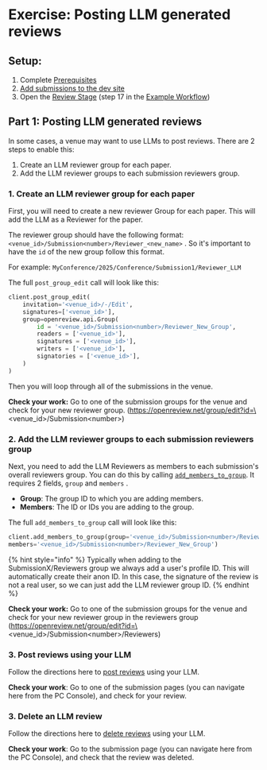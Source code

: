 # Exercise: Posting LLM generated reviews

## Setup:

1. Complete [Prerequisites](prerequisites.md)
2. [Add submissions to the dev site](../../how-to-guides/workflow/how-to-post-a-test-submission.md)
3. Open the [Review Stage](../../reference/stages/review-stage.md) (step 17 in the [Example Workflow](../conferences.md))

## Part 1: Posting LLM generated reviews

In some cases, a venue may want to use LLMs to post reviews. There are 2 steps to enable this:

1. Create an LLM reviewer group for each paper.
2. Add the LLM reviewer groups to each submission reviewers group.

### 1. Create an LLM reviewer group for each paper

First, you will need to create a new reviewer Group for each paper. This will add the LLM as a Reviewer for the paper.

The reviewer group should have the following format:`<venue_id>/Submission<number>/Reviewer_<new_name>` . So it's important to have the `id` of the new group follow this format.&#x20;

For example: `MyConference/2025/Conference/Submission1/Reviewer_LLM`

The full `post_group_edit` call will look like this:

```python
client.post_group_edit(
    invitation='<venue_id>/-/Edit',
    signatures=['<venue_id>'],
    group=openreview.api.Group(
        id = '<venue_id>/Submission<number>/Reviewer_New_Group',
        readers = ['<venue_id>'],
        signatures = ['<venue_id>'],
        writers = ['<venue_id>'],
        signatories = ['<venue_id>'],
    )
)
```

Then you will loop through all of the submissions in the venue.&#x20;



**Check your work:** Go to one of the submission groups for the venue and check for your new reviewer group. (https://openreview.net/group/edit?id=\<venue\_id>/Submission\<number>)

### 2. Add the LLM reviewer groups to each submission reviewers group

Next, you need to add the LLM Reviewers as members to each submission's overall reviewers group. You can do this by calling [`add_members_to_group`](https://github.com/openreview/openreview-py/blob/791983ca7794cdf53affce9d0e12c6a8bcb1dc36/openreview/api/client.py#L2059).  It requires 2 fields, `group` and `members` .

* **Group**: The group ID to which you are adding members.
* **Members**: The ID or IDs you are adding to the group.

The full `add_members_to_group` call will look like this:

```python
client.add_members_to_group(group='<venue_id>/Submission<number>/Reviewers', 
members='<venue_id>/Submission<number>/Reviewer_New_Group')
```

{% hint style="info" %}
Typically when adding to the SubmissionX/Reviewers group we always add a user's profile ID. This will automatically create their anon ID. In this case, the signature of the review is not a real user, so we can just add the LLM reviewer group ID.
{% endhint %}

**Check your work:** Go to one of the submission groups for the venue and check for your new reviewer group in the reviewers group (https://openreview.net/group/edit?id=\<venue\_id>/Submission\<number>/Reviewers)

### 3. Post reviews using your LLM

Follow the directions here to [post reviews](../../how-to-guides/data-retrieval-and-modification/how-to-post-delete-an-official-review-using-python.md) using your LLM.

**Check your work**: Go to one of the submission pages (you can navigate here from the PC Console), and check for your review.&#x20;

### 3. Delete an LLM review

Follow the directions here to [delete reviews](../../how-to-guides/data-retrieval-and-modification/how-to-post-delete-an-official-review-using-python.md) using your LLM.

**Check your work**: Go to the submission page (you can navigate here from the PC Console), and check that the review was deleted.

